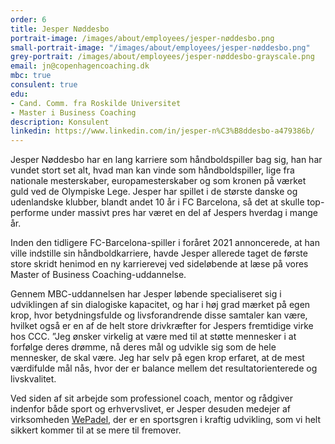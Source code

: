 ```yaml
---
order: 6
title: Jesper Nøddesbo
portrait-image: /images/about/employees/jesper-nøddesbo.png
small-portrait-image: "/images/about/employees/jesper-nøddesbo.png"
grey-portrait: /images/about/employees/jesper-nøddesbo-grayscale.png
email: jn@copenhagencoaching.dk
mbc: true
consulent: true
edu:
- Cand. Comm. fra Roskilde Universitet
- Master i Business Coaching
description: Konsulent
linkedin: https://www.linkedin.com/in/jesper-n%C3%B8ddesbo-a479386b/
---
```



Jesper Nøddesbo har en lang karriere som håndboldspiller bag sig, han har vundet stort set alt, hvad man kan vinde som håndboldspiller, lige fra nationale mesterskaber, europamesterskaber og som kronen på værket guld ved de Olympiske Lege. Jesper har spillet i de største danske og udenlandske klubber, blandt andet 10 år i FC Barcelona, så det at skulle top-performe under massivt pres har været en del af Jespers hverdag i mange år.

Inden den tidligere FC-Barcelona-spiller i foråret 2021 annoncerede, at han ville indstille sin håndboldkarriere, havde Jesper allerede taget de første store skridt henimod en ny karrierevej ved sideløbende at læse på vores Master of Business Coaching-uddannelse.

Gennem MBC-uddannelsen har Jesper løbende specialiseret sig i udviklingen af sin dialogiske kapacitet, og har i høj grad mærket på egen krop, hvor betydningsfulde og livsforandrende disse samtaler kan være, hvilket også er en af de helt store drivkræfter for Jespers fremtidige virke hos CCC. ”Jeg ønsker virkelig at være med til at støtte mennesker i at forfølge deres drømme, nå deres mål og udvikle sig som de hele mennesker, de skal være. Jeg har selv på egen krop erfaret, at de mest værdifulde mål nås, hvor der er balance mellem det resultatorienterede og livskvalitet.

 

Ved siden af sit arbejde som professionel coach, mentor og rådgiver indenfor både sport og erhvervslivet,  er Jesper desuden medejer af virksomheden [WePadel](https://www.facebook.com/wepadel/?__cft__%5b0%5d=AZV-DiTUCMhr84GDiOELMCVSfkNNcLOgTAIzs960ceoQKNkt7L0KqO1AdUboClGVJ1KrZThLjVJSjlNiuJCCnkjvIQ7iNepaXeTA4IhmSt_20O8OHs8QHZrWA50uTVXonrqIx4SXRZT7ylm7Trd00IxV&__tn__=kK-R), der er en sportsgren i kraftig udvikling, som vi helt sikkert kommer til at se mere til fremover.